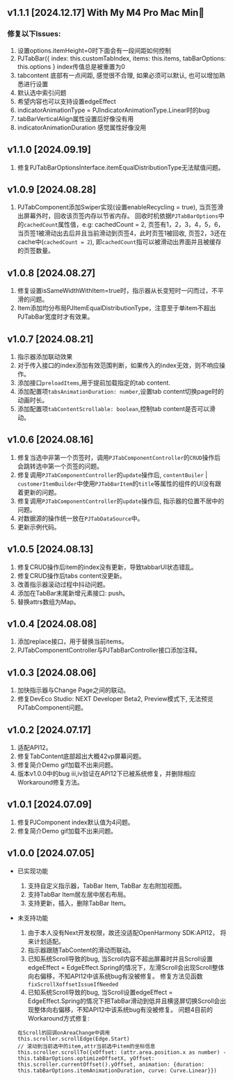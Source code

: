 ## v1.1.1 [2024.12.17] With My M4 Pro Mac Min🌝
### 修复以下Issues:
1. 设置options.itemHeight=0时下面会有一段间距如何控制
2. PJTabBar({ index: this.customTabIndex, items: this.items, tabBarOptions: this.options } index传值总是被重置为0
3. tabcontent 底部有一点间距, 感觉很不合理, 如果必须可以默认, 也可以增加熟悉进行设置
4. 默认选中索引问题
5. 希望内容也可以支持设置edgeEffect
6. indicatorAnimationType = PJIndicatorAnimationType.Linear时的bug
7. tabBarVerticalAlign属性设置后好像没有用
8. indicatorAnimationDuration 感觉属性好像没用

## v1.1.0 [2024.09.19]
1. 修复PJTabBarOptionsInterface.itemEqualDistributionType无法赋值问题。

## v1.0.9 [2024.08.28]
1. PJTabComponent添加Swiper实现(设置enableRecycling = true), 当页签滑出屏幕外时，回收该页签内存以节省内存。
   回收时机依据`PJTabBarOptions`中的`cachedCount`属性值，e.g: cachedCount = 2, 页签有1，2，3，4，5，6，当页签1被滑动出去后并且当前滑动到页签4，此时页签1被回收, 页签2，3还在cache中(`cachedCount = 2`), 即`cachedCount`指可以被滑动出界面并且被缓存的页签数量。

## v1.0.8 [2024.08.27]
1. 修复设置isSameWidthWithItem=true时，指示器从长变短时一闪而过，不平滑的问题。
2. Item添加均分布局PJItemEqualDistributionType，注意至于单item不超出PJTabBar宽度时才有效果。

## v1.0.7 [2024.08.21]
1. 指示器添加联动效果
2. 对于传入接口的index添加有效范围判断，如果传入的index无效，则不响应操作。
3. 添加接口`preloadItems`,用于提前加载指定的tab content.
4. 添加配置项`tabsAnimationDuration: number`,设置tab content切换page时的动画时长。
5. 添加配置项`tabContentScrollable: boolean`,控制tab content是否可以滑动。

## v1.0.6 [2024.08.16]
1. 修复当选中非第一个页签时，调用`PJTabComponentController`的`CRUD`操作后会跳转选中第一个页签的问题。
2. 修复调用`PJTabComponentController`的`update`操作后, `contentBuiler` | `customerItemBuilder`中使用`PJTabBarItem`的`title`等属性的组件的UI没有跟着更新的问题。
3. 修复调用`PJTabComponentController`的`update`操作后, 指示器的位置不居中的问题。
4. 对数据源的操作统一放在`PJTabDataSource`中。
5. 更新示例代码。

## v1.0.5 [2024.08.13]
1. 修复CRUD操作后item的index没有更新，导致tabbarUI状态错乱。
2. 修复CRUD操作后tabs content没更新。
3. 改善指示器滚动过程中抖动问题。
4. 添加在TabBar末尾新增元素接口: push。
5. 替换attrs数组为Map。

## v1.0.4 [2024.08.08]
1. 添加replace接口，用于替换当前items。
2. PJTabComponentController与PJTabBarController接口添加注释。

## v1.0.3 [2024.08.06]
1. 加快指示器与Change Page之间的联动。
2. 修复DevEco Studio: NEXT Developer Beta2, Preview模式下, 无法预览PJTabComponent问题。

## v1.0.2 [2024.07.17]
1. 适配API12。
2. 修复TabContent底部超出大概42vp屏幕问题。
3. 修复简介Demo gif加载不出来问题。
4. 版本v1.0.0中的bug iii,iv验证在API12下已被系统修复，并删除相应Workaround修复方法。

## v1.0.1 [2024.07.09]
1. 修复PJComponent index默认值为4问题。
2. 修复简介Demo gif加载不出来问题。

## v1.0.0 [2024.07.05]

- 已实现功能
    1. 支持自定义指示器，TabBar Item, TabBar 左右附加视图。
    2. 支持TabBar Item居左居中居右布局。
    3. 支持更新，插入，删除TabBar Item。

- 未支持功能
    1. 由于本人没有Next开发权限，故还没适配OpenHarmony SDK:API12， 将来计划适配。
    2. 指示器跟随TabContent的滑动而联动。
    3. 已知系统Scroll导致的bug, 当Scroll内容不超出屏幕时并且Scroll设置edgeEffect = EdgeEffect.Spring的情况下，左滑Scroll会出现Scroll整体向右偏移，不知API12中该系统bug有没被修复。
       修复方法见函数`fixScrollXoffsetIssueIfNeeded`
    4. 已知系统Scroll导致的bug, 当Scroll设置edgeEffect = EdgeEffect.Spring的情况下把TabBar滑动到低并且横竖屏切换Scroll会出现整体向右偏移，不知API12中该系统bug有没被修复。
       问题4目前的Workaround方式修复:
    ````
  在Scroll的回调onAreaChange中调用
  this.scroller.scrollEdge(Edge.Start)
  // 滚动到当前选中的item,attr当前选中item的坐标信息
  this.scroller.scrollTo({xOffset: (attr.area.position.x as number) - this.tabBarOptions.optimizeOffsetX, yOffset: this.scroller.currentOffset().yOffset, animation: {duration: this.tabBarOptions.itemAnimationDuration, curve: Curve.Linear}})
    ````